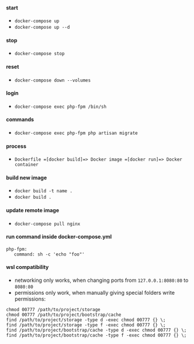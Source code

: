 #### start
- ```docker-compose up```
- ```docker-compose up --d```

#### stop
- ```docker-compose stop```

#### reset
- ```docker-compose down --volumes```

#### login
- ```docker-compose exec php-fpm /bin/sh```

#### commands
- ```docker-compose exec php-fpm php artisan migrate```

#### process
- ```Dockerfile =[docker build]=> Docker image =[docker run]=> Docker container```

#### build new image
- ```docker build -t name .```
- ```docker build .```

#### update remote image
- ```docker-compose pull nginx```

#### run command inside docker-compose.yml
 ```
php-fpm:
	command: sh -c 'echo "foo"'
```

#### wsl compatibility
- networking only works, when changing ports from ```127.0.0.1:8080:80``` to ```8080:80```
- permissions only work, when manually giving special folders write permissions:
```
chmod 00777 /path/to/project/storage
chmod 00777 /path/to/project/bootstrap/cache 
find /path/to/project/storage -type d -exec chmod 00777 {} \;
find /path/to/project/storage -type f -exec chmod 00777 {} \;
find /path/to/project/bootstrap/cache -type d -exec chmod 00777 {} \;
find /path/to/project/bootstrap/cache -type f -exec chmod 00777 {} \;
```